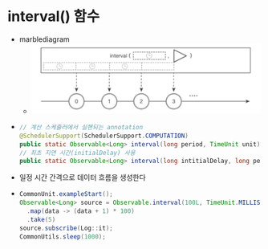 interval() 함수
===
* marblediagram
  * ![](img/marblediagram_interval.png)
* ```java
  // 계산 스케쥴러에서 실핸되는 annotation
  @SchedulerSupport(SchedulerSupport.COMPUTATION)
  public static Observable<Long> interval(long period, TimeUnit unit)
  // 최초 지연 시간(initialDelay) 사용
  public static Observable<Long> interval(long intitialDelay, long period, TimeUnit unit)
* 일정 시간 간격으로 데이터 흐름을 생성한다
* ```java
  CommonUnit.exampleStart();
  Observable<Long> source = Observable.interval(100L, TimeUnit.MILLISECONDS)
    .map(data -> (data + 1) * 100)
    .take(5)
  source.subscribe(Log::it);
  CommonUtils.sleep(1000);

